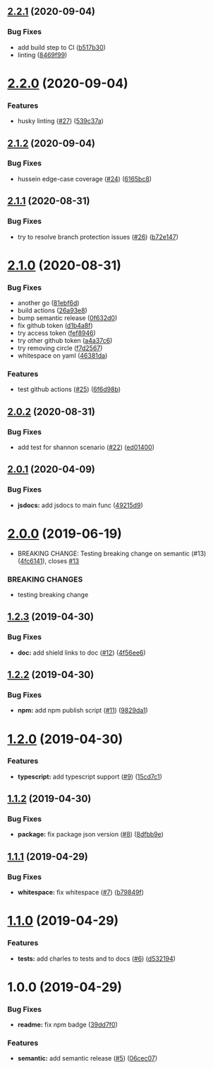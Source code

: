 ## [2.2.1](https://github.com/chanonroy/is-chanon/compare/v2.2.0...v2.2.1) (2020-09-04)


### Bug Fixes

* add build step to CI ([b517b30](https://github.com/chanonroy/is-chanon/commit/b517b30))
* linting ([8469f99](https://github.com/chanonroy/is-chanon/commit/8469f99))

# [2.2.0](https://github.com/chanonroy/is-chanon/compare/v2.1.2...v2.2.0) (2020-09-04)


### Features

* husky linting ([#27](https://github.com/chanonroy/is-chanon/issues/27)) ([539c37a](https://github.com/chanonroy/is-chanon/commit/539c37a))

## [2.1.2](https://github.com/chanonroy/is-chanon/compare/v2.1.1...v2.1.2) (2020-09-04)


### Bug Fixes

* hussein edge-case coverage ([#24](https://github.com/chanonroy/is-chanon/issues/24)) ([6165bc8](https://github.com/chanonroy/is-chanon/commit/6165bc8))

## [2.1.1](https://github.com/chanonroy/is-chanon/compare/v2.1.0...v2.1.1) (2020-08-31)


### Bug Fixes

* try to resolve branch protection issues ([#26](https://github.com/chanonroy/is-chanon/issues/26)) ([b72e147](https://github.com/chanonroy/is-chanon/commit/b72e147))

# [2.1.0](https://github.com/chanonroy/is-chanon/compare/v2.0.2...v2.1.0) (2020-08-31)


### Bug Fixes

* another go ([81ebf6d](https://github.com/chanonroy/is-chanon/commit/81ebf6d))
* build actions ([26a93e8](https://github.com/chanonroy/is-chanon/commit/26a93e8))
* bump semantic release ([0f632d0](https://github.com/chanonroy/is-chanon/commit/0f632d0))
* fix github token ([d1b4a8f](https://github.com/chanonroy/is-chanon/commit/d1b4a8f))
* try access token ([fef8946](https://github.com/chanonroy/is-chanon/commit/fef8946))
* try other github token ([a4a37c6](https://github.com/chanonroy/is-chanon/commit/a4a37c6))
* try removing circle ([f7d2567](https://github.com/chanonroy/is-chanon/commit/f7d2567))
* whitespace on yaml ([46381da](https://github.com/chanonroy/is-chanon/commit/46381da))


### Features

* test github actions ([#25](https://github.com/chanonroy/is-chanon/issues/25)) ([6f6d98b](https://github.com/chanonroy/is-chanon/commit/6f6d98b))

## [2.0.2](https://github.com/chanonroy/is-chanon/compare/v2.0.1...v2.0.2) (2020-08-31)


### Bug Fixes

* add test for shannon scenario ([#22](https://github.com/chanonroy/is-chanon/issues/22)) ([ed01400](https://github.com/chanonroy/is-chanon/commit/ed01400))

## [2.0.1](https://github.com/chanonroy/is-chanon/compare/v2.0.0...v2.0.1) (2020-04-09)


### Bug Fixes

* **jsdocs:** add jsdocs to main func ([49215d9](https://github.com/chanonroy/is-chanon/commit/49215d9))

# [2.0.0](https://github.com/chanonroy/is-chanon/compare/v1.2.3...v2.0.0) (2019-06-19)


* BREAKING CHANGE: Testing breaking change on semantic (#13) ([4fc6141](https://github.com/chanonroy/is-chanon/commit/4fc6141)), closes [#13](https://github.com/chanonroy/is-chanon/issues/13)


### BREAKING CHANGES

* testing breaking change

## [1.2.3](https://github.com/chanonroy/is-chanon/compare/v1.2.2...v1.2.3) (2019-04-30)


### Bug Fixes

* **doc:** add shield links to doc ([#12](https://github.com/chanonroy/is-chanon/issues/12)) ([4f56ee6](https://github.com/chanonroy/is-chanon/commit/4f56ee6))

## [1.2.2](https://github.com/chanonroy/is-chanon/compare/v1.2.1...v1.2.2) (2019-04-30)


### Bug Fixes

* **npm:** add npm publish script ([#11](https://github.com/chanonroy/is-chanon/issues/11)) ([9829da1](https://github.com/chanonroy/is-chanon/commit/9829da1))

# [1.2.0](https://github.com/chanonroy/is-chanon/compare/v1.1.2...v1.2.0) (2019-04-30)


### Features

* **typescript:** add typescript support ([#9](https://github.com/chanonroy/is-chanon/issues/9)) ([15cd7c1](https://github.com/chanonroy/is-chanon/commit/15cd7c1))

## [1.1.2](https://github.com/chanonroy/is-chanon/compare/v1.1.1...v1.1.2) (2019-04-30)


### Bug Fixes

* **package:** fix package json version ([#8](https://github.com/chanonroy/is-chanon/issues/8)) ([8dfbb9e](https://github.com/chanonroy/is-chanon/commit/8dfbb9e))

## [1.1.1](https://github.com/chanonroy/is-chanon/compare/v1.1.0...v1.1.1) (2019-04-29)


### Bug Fixes

* **whitespace:** fix whitespace ([#7](https://github.com/chanonroy/is-chanon/issues/7)) ([b79849f](https://github.com/chanonroy/is-chanon/commit/b79849f))

# [1.1.0](https://github.com/chanonroy/is-chanon/compare/v1.0.0...v1.1.0) (2019-04-29)


### Features

* **tests:** add charles to tests and to docs ([#6](https://github.com/chanonroy/is-chanon/issues/6)) ([d532194](https://github.com/chanonroy/is-chanon/commit/d532194))

# 1.0.0 (2019-04-29)


### Bug Fixes

* **readme:** fix npm badge ([39dd7f0](https://github.com/chanonroy/is-chanon/commit/39dd7f0))


### Features

* **semantic:** add semantic release ([#5](https://github.com/chanonroy/is-chanon/issues/5)) ([06cec07](https://github.com/chanonroy/is-chanon/commit/06cec07))
